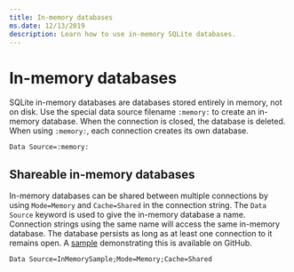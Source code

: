 ```yaml
---
title: In-memory databases
ms.date: 12/13/2019
description: Learn how to use in-memory SQLite databases.
---
```

# In-memory databases

SQLite in-memory databases are databases stored entirely in memory, not on disk. Use the special data source filename `:memory:` to create an in-memory database. When the connection is closed, the database is deleted. When using `:memory:`, each connection creates its own database.

```connectionstring
Data Source=:memory:
```

## Shareable in-memory databases

In-memory databases can be shared between multiple connections by using `Mode=Memory` and `Cache=Shared` in the connection string. The `Data Source` keyword is used to give the in-memory database a name. Connection strings using the same name will access the same in-memory database. The database persists as long as at least one connection to it remains open. A [sample](https://github.com/dotnet/docs/blob/master/samples/snippets/standard/data/sqlite/InMemorySample/Program.cs) demonstrating this is available on GitHub.

```connectionstring
Data Source=InMemorySample;Mode=Memory;Cache=Shared
```
